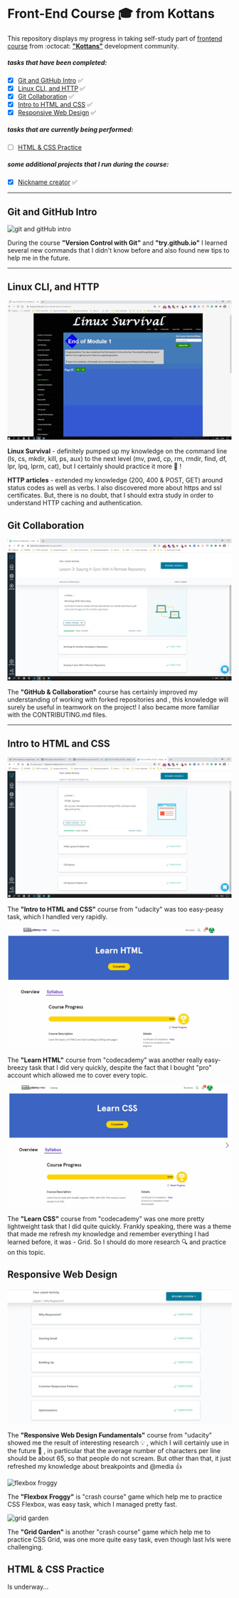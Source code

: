# Front-End Course :mortar_board: from Kottans

This repository displays my progress in taking self-study part of [frontend course](https://github.com/kottans/frontend) from :octocat: [**"Kottans"**](https://kottans.org) development community.

##### tasks that have been completed:
- [x] [Git and GitHub Intro](#git_intro) :white_check_mark:
- [x] [Linux CLI, and HTTP](#linux_cli_http) :white_check_mark:
- [x] [Git Collaboration](#git_collaboration) :white_check_mark:
- [x] [Intro to HTML and CSS](#html_css_intro) :white_check_mark:
- [x] [Responsive Web Design](#responsive_web_design) :white_check_mark:

##### tasks that are currently being performed:
- [ ] [HTML & CSS Practice](#html_css_practice)

##### some additional projects that I run during the course:
- [x] [Nickname creator](https://github.com/5Mountains/nickname-creator) :white_check_mark:

***

## <a name="git_intro">Git and GitHub Intro</a>

![git and gitHub intro](https://user-images.githubusercontent.com/29441499/95737940-1cecbc00-0c91-11eb-9d58-2872280c8d4a.jpg)

During the course **"Version Control with Git"** and **"try.github.io"** I learned several new commands that I didn't know before and also found new tips to help me in the future.

***

##  <a name="linux_cli_http">Linux CLI, and HTTP</a>

![linux survival](task_linux_cli/linux_survival.gif)

__Linux Survival__ - definitely pumped up my knowledge on the command line (ls, cs, mkdir, kill, ps, aux) to the next level (mv, pwd, cp, rm, rmdir, find, df, lpr, lpq, lprm, cat), but I certainly should practice it more :hammer: ! 

**HTTP articles** - extended my knowledge (200, 400 & POST, GET) around status codes as well as verbs. I also discovered more about https and ssl certificates. But, there is no doubt, that I should extra study in order to understand HTTP caching and authentication.  

## <a name="git_collaboration">Git Collaboration</a>

![git collaboration](task_git_collaboration/github_collaboration.jpg)

The **"GitHub & Collaboration"** course has certainly improved my understanding of working with forked repositories and , this knowledge will surely be useful in teamwork on the project! I also became more familiar with the CONTRIBUTING.md files.
***

## <a name="html_css_intro">Intro to HTML and CSS</a>

![intro to html and css](task_html_css_intro/intro_html_and_css.jpg)

The **"Intro to HTML and CSS"** course from "udacity" was too easy-peasy task, which I handled very rapidly.

![intro to html and css](task_html_css_intro/html.gif)

The **"Learn HTML"** course from "codecademy" was another really easy-breezy task that I did very quickly, despite the fact that I bought "pro" account which allowed me to cover every topic.

![intro to html and css](task_html_css_intro/css.gif)

The **"Learn CSS"** course from "codecademy" was one more pretty lightweight task that I did quite quickly. Frankly speaking, there was a theme that made me refresh my knowledge and remember everything I had learned before, it was - Grid. So I should do more research :mag: and practice on this topic.

## <a name="responsive_web_design">Responsive Web Design</a>

![responsive web design fundamental](task_responsive_web_design/responsive-web_design_fundamental.jpg)

The **"Responsive Web Design Fundamentals"** course from "udacity" showed me the result of interesting research :bulb: , which I will certainly use in the future :pushpin: , in particular that the average number of characters per line should be about 65, so that people do not scream. But other than that, it just refreshed my knowledge about breakpoints and @media :thumbsup:

![flexbox froggy](task_responsive_web_design/frog.gif)

The **"Flexbox Froggy"** is "crash course" game which help me to practice CSS Flexbox, was easy task, which I managed pretty fast.

![grid garden](task_responsive_web_design/garden.gif)

The **"Grid Garden"** is another "crash course" game which help me to practice CSS Grid, was one more quite easy task, even though last lvls were challenging.

## <a name="tml_css_practice">HTML & CSS Practice</a>

Is underway...
